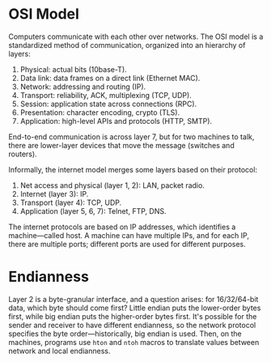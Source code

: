 # OSI Model
Computers communicate with each other over networks. The OSI model is a standardized method of communication, organized into an hierarchy of layers:
1. Physical: actual bits (10base-T).
2. Data link: data frames on a direct link (Ethernet MAC).
3. Network: addressing and routing (IP).
4. Transport: reliability, ACK, multiplexing (TCP, UDP).
5. Session: application state across connections (RPC).
6. Presentation: character encoding, crypto (TLS).
7. Application: high-level APIs and protocols (HTTP, SMTP).

End-to-end communication is across layer 7, but for two machines to talk, there are lower-layer devices that move the message (switches and routers).

Informally, the internet model merges some layers based on their protocol:
1. Net access and physical (layer 1, 2): LAN, packet radio.
2. Internet (layer 3): IP.
3. Transport (layer 4): TCP, UDP.
4. Application (layer 5, 6, 7): Telnet, FTP, DNS.

The internet protocols are based on IP addresses, which identifies a machine—called host. A machine can have multiple IPs, and for each IP, there are multiple ports; different ports are used for different purposes.

# Endianness
Layer 2 is a byte-granular interface, and a question arises: for 16/32/64-bit data, which byte should come first? Little endian puts the lower-order bytes first, while big endian puts the higher-order bytes first. It's possible for the sender and receiver to have different endianness, so the network protocol specifies the byte order—historically, big endian is used. Then, on the machines, programs use `hton` and `ntoh` macros to translate values between network and local endianness.